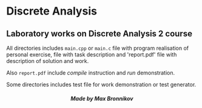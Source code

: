 # Discrete Analysis

## Laboratory works on Discrete Analysis 2 course

All directories includes `main.cpp` or `main.c` file with program realisation of personal exercise, 
file with task description and 'report.pdf' file with description of solution and work. 

Also `report.pdf` include *compile* instruction and *run* demonstration.

Some directories includes test file for work demonstration or test generator.

##### <center> Made by Max Bronnikov </center>
